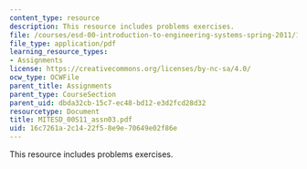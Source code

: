 ```yaml
---
content_type: resource
description: This resource includes problems exercises.
file: /courses/esd-00-introduction-to-engineering-systems-spring-2011/16c7261a2c1422f58e9e70649e02f86e_MITESD_00S11_assn03.pdf
file_type: application/pdf
learning_resource_types:
- Assignments
license: https://creativecommons.org/licenses/by-nc-sa/4.0/
ocw_type: OCWFile
parent_title: Assignments
parent_type: CourseSection
parent_uid: dbda32cb-15c7-ec48-bd12-e3d2fcd28d32
resourcetype: Document
title: MITESD_00S11_assn03.pdf
uid: 16c7261a-2c14-22f5-8e9e-70649e02f86e
---
```

This resource includes problems exercises.
